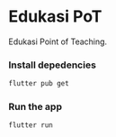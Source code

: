 # Edukasi PoT
Edukasi Point of Teaching.

### Install depedencies
```sh
flutter pub get
```

### Run the app

```sh
flutter run
```

